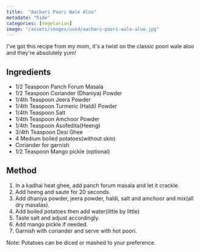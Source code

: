 ```yaml
---
title:  "Aachari Poori Wale Aloo"
metadate: "hide"
categories: [Vegetarian]
image: "/assets/images/used/aachari-poori-wale-aloo.jpg"
---
```


I've got this recipe from my mom, it's a twist on the classic poori wale aloo and they're absolutely yum!

## Ingredients

- 1/2 Teaspoon Panch Forum Masala
- 1/2 Teaspoon Coriander (Dhaniya) Powder
- 1/4th Teaspoon Jeera Powder
- 1/4th Teaspoon Turmeric (Haldi) Powder
- 1/4th Teaspoon Salt
- 1/4th Teaspoon Amchoor Powder
- 1/4th Teaspoon Asofedita(Heeng)
- 3/4th Teaspoon Desi Ghee
- 4 Medium boiled potatoes(without skin)
- Coriander for garnish
- 1/2 Teaspoon Mango pickle (optional)

## Method

1. In a kadhai heat ghee, add panch forum masala and let it crackle. 
2. Add heeng and saute for 20 seconds.
3. Add dhaniya powder, jeera powder, haldi, salt and amchoor and mix(all dry masalas).
4. Add boiled potatoes then add water(little by little)
5. Taste salt and adjust accordingly.
6. Add mango pickle if needed.
7. Garnish with coriander and serve with hot poori.

Note: Potatoes can be diced or mashed to your preference. 